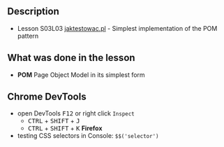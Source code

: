 ## Description
- Lesson S03L03 [jaktestowac.pl](https://jaktestowac.pl/lesson/pw1s03l03/) - Simplest implementation of the POM pattern
 
## What was done in the lesson
- **POM** Page Object Model in its simplest form

## Chrome DevTools

- open DevTools <kbd>F12</kbd> or right click `Inspect`  
    - <kbd>CTRL</kbd> + <kbd>SHIFT</kbd> + <kbd>J</kbd>  
    - <kbd>CTRL</kbd> + <kbd>SHIFT</kbd> + <kbd>K</kbd> **Firefox**
- testing CSS selectors in Console: `$$('selector')`  
